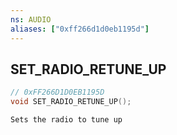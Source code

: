 ```yaml
---
ns: AUDIO
aliases: ["0xff266d1d0eb1195d"]
---
```

## SET_RADIO_RETUNE_UP

```c
// 0xFF266D1D0EB1195D
void SET_RADIO_RETUNE_UP();
```

```
Sets the radio to tune up
```

